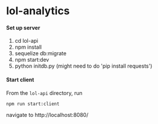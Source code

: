 # lol-analytics

#### Set up server

1. cd lol-api
2. npm install
3. sequelize db:migrate
4. npm start:dev
5. python initdb.py (might need to do 'pip install requests')

#### Start client

From the ```lol-api``` directory, run

```
npm run start:client
```

navigate to http://localhost:8080/
